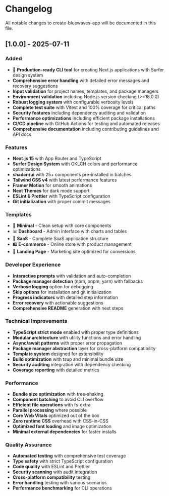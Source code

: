 # Changelog

All notable changes to create-bluewaves-app will be documented in this file.

## [1.0.0] - 2025-07-11

### Added

- 🌊 **Production-ready CLI tool** for creating Next.js applications with Surfer design system
- **Comprehensive error handling** with detailed error messages and recovery suggestions
- **Input validation** for project names, templates, and package managers
- **Environment validation** including Node.js version checking (>=18.0.0)
- **Robust logging system** with configurable verbosity levels
- **Complete test suite** with Vitest and 100% coverage for critical paths
- **Security features** including dependency auditing and validation
- **Performance optimizations** including efficient package installations
- **CI/CD pipeline** with GitHub Actions for testing and automated releases
- **Comprehensive documentation** including contributing guidelines and API docs

### Features

- **Next.js 15** with App Router and TypeScript
- **Surfer Design System** with OKLCH colors and performance optimizations
- **shadcn/ui** with 25+ components pre-installed in batches
- **Tailwind CSS v4** with latest performance features
- **Framer Motion** for smooth animations
- **Next Themes** for dark mode support
- **ESLint & Prettier** with TypeScript configuration
- **Git initialization** with proper commit messages

### Templates

- 🚀 **Minimal** - Clean setup with core components
- 📊 **Dashboard** - Admin interface with charts and tables
- 💼 **SaaS** - Complete SaaS application structure
- 🛍️ **E-commerce** - Online store with product management
- 🎯 **Landing Page** - Marketing site optimized for conversions

### Developer Experience

- **Interactive prompts** with validation and auto-completion
- **Package manager detection** (npm, pnpm, yarn) with fallbacks
- **Verbose logging** option for debugging
- **Skip options** for installation and git initialization
- **Progress indicators** with detailed step information
- **Error recovery** with actionable suggestions
- **Comprehensive README** generation with next steps

### Technical Improvements

- **TypeScript strict mode** enabled with proper type definitions
- **Modular architecture** with utility functions and error handling
- **Async/await patterns** with proper error propagation
- **Package manager abstraction** layer for cross-platform compatibility
- **Template system** designed for extensibility
- **Build optimization** with tsup and minimal bundle size
- **Security auditing** integration with dependency checking
- **Coverage reporting** with detailed metrics

### Performance

- **Bundle size optimization** with tree-shaking
- **Component batching** to avoid CLI overflow
- **Efficient file operations** with fs-extra
- **Parallel processing** where possible
- **Core Web Vitals** optimized out of the box
- **Zero runtime CSS** overhead with CSS-in-CSS
- **Optimized font loading** and image optimization
- **Minimal external dependencies** for faster installs

### Quality Assurance

- **Automated testing** with comprehensive test coverage
- **Type safety** with strict TypeScript configuration
- **Code quality** with ESLint and Prettier
- **Security scanning** with audit integration
- **Cross-platform compatibility** testing
- **Error handling** testing with various scenarios
- **Performance benchmarking** for CLI operations

